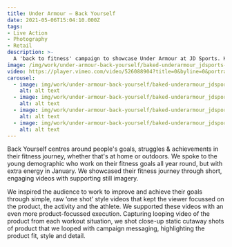 ```yaml
---
title: Under Armour — Back Yourself
date: 2021-05-06T15:04:10.000Z
tags:
- Live Action
- Photography
- Retail
description: >-
  A 'back to fitness' campaign to showcase Under Armour at JD Sports. Keeping it simple. Atypically raw, bright and focussed on the product fit, style and detail.
image: /img/work/under-armour-back-yourself/baked-underarmour_jdsports-backyourself-t.png
video: https://player.vimeo.com/video/526088904?title=0&byline=0&portrait=0
carousel:
  - image: img/work/under-armour-back-yourself/baked-underarmour_jdsports-backyourself-l-03.png
    alt: alt text
  - image: img/work/under-armour-back-yourself/baked-underarmour_jdsports-backyourself-l-01.png
    alt: alt text
  - image: img/work/under-armour-back-yourself/baked-underarmour_jdsports-backyourself-l-04.png
    alt: alt text
  - image: img/work/under-armour-back-yourself/baked-underarmour_jdsports-backyourself-t.png
    alt: alt text
---
```


Back Yourself centres around people's goals, struggles & achievements in their fitness journey, whether that's at home or outdoors. We spoke to the young demographic who work on their fitness goals all year round, but with extra energy in January. We showcased their fitness journey through short, engaging videos with supporting still imagery.

We inspired the audience to work to improve and achieve their goals through simple, raw ‘one shot’ style videos that kept the viewer focussed on the product, the activity and the athlete. We supported these videos with an even more product-focussed execution. Capturing looping video of the product from each workout situation, we shot close-up static cutaway shots of product that we looped with campaign messaging, highlighting the product fit, style and detail.
